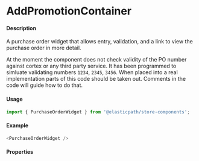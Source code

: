 # AddPromotionContainer

#### Description

A purchase order widget that allows entry, validation, and a link to view the purchase order in more detail.

At the moment the component does not check validity of the PO number against cortex or any third party service.  It has been programmed to simluate validating numbers `1234`, `2345`, `3456`.  When placed into a real implementation parts of this code should be taken out.  Comments in the code will guide how to do that.

#### Usage

```js
import { PurchaseOrderWidget } from '@elasticpath/store-components';
```

#### Example

```js
<PurchaseOrderWidget />
```

#### Properties

<!-- PROPS -->
